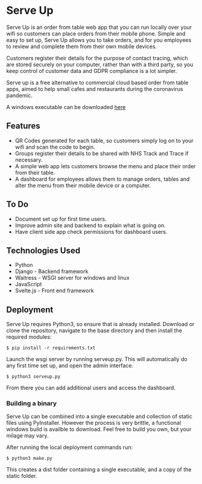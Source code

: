 # Serve Up

Serve Up is an order from table web app that you can run locally over your wifi so customers can place orders from their mobile phone. Simple and easy to set up, Serve Up allows you to take orders, and for you employees to review and complete them from their own mobile devices.

Customers register their details for the purpose of contact tracing, which are stored securely on your computer, rather than with a third party, so you keep control of customer data and GDPR compliance is a lot simpler.

Serve up is a free alternative to commercial cloud based order from table apps, aimed to help small cafes and restaurants during the coronavirus pandemic.

A windows executable can be downloaded [here](https://serve-up.s3.eu-west-2.amazonaws.com/ServeUp.zip)

## Features

- QR Codes generated for each table, so customers simply log on to your wifi and scan the code to begin.
- Groups register their details to be shared with NHS Track and Trace if necessary.
- A simple web app lets customers browse the menu and place their order from their table.
- A dashboard for employees allows them to manage orders, tables and alter the menu from their mobile device or a computer.

## To Do

- Document set up for first time users.
- Improve admin site and backend to explain what is going on.
- Have client side app check permissions for dashboard users.

## Technologies Used

- Python
- Django - Backend framework
- Waitress - WSGI server for windows and linux
- JavaScript
- Svelte.js - Front end framework

## Deployment

Serve Up requires Python3, so ensure that is already installed. Download or clone the repository, navigate to the base directory and then install the required modules:

```
$ pip install -r requirements.txt
```

Launch the wsgi server by running serveup.py. This will automatically do any first time set up, and open the admin interface.

```
$ python3 serveup.py
```

From there you can add additional users and access the dashboard.

### Building a binary

Serve Up can be combined into a single executable and collection of static files using PyInstaller. However the process is very brittle, a functional windows build is availble to download. Feel free to build you own, but your milage may vary.

After running the local deployment commands run:

```
$ python3 make.py
```

This creates a dist folder containing a single executable, and a copy of the static folder.
